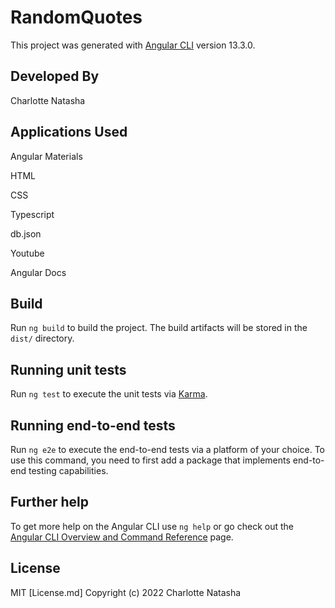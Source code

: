 # RandomQuotes

This project was generated with [Angular CLI](https://github.com/angular/angular-cli) version 13.3.0.



## Developed By

Charlotte Natasha


## Applications Used

Angular Materials

HTML

CSS

Typescript

db.json

Youtube

Angular Docs

## Build

Run `ng build` to build the project. The build artifacts will be stored in the `dist/` directory.

## Running unit tests

Run `ng test` to execute the unit tests via [Karma](https://karma-runner.github.io).

## Running end-to-end tests

Run `ng e2e` to execute the end-to-end tests via a platform of your choice. To use this command, you need to first add a package that implements end-to-end testing capabilities.

## Further help

To get more help on the Angular CLI use `ng help` or go check out the [Angular CLI Overview and Command Reference](https://angular.io/cli) page.

## License

MIT [License.md] 
Copyright (c) 2022 Charlotte Natasha

